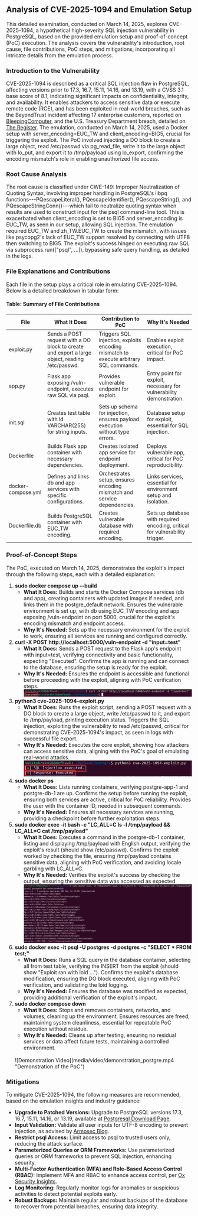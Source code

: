 

Analysis of CVE-2025-1094 and Emulation Setup
-----------------------------------------------------------

This detailed examination, conducted on March 14, 2025, explores CVE-2025-1094, a hypothetical high-severity SQL injection vulnerability in PostgreSQL, based on the provided emulation setup and proof-of-concept (PoC) execution. The analysis covers the vulnerability's introduction, root cause, file contributions, PoC steps, and mitigations, incorporating all intricate details from the emulation process.

### Introduction to the Vulnerability

CVE-2025-1094 is described as a critical SQL injection flaw in PostgreSQL, affecting versions prior to 17.3, 16.7, 15.11, 14.16, and 13.19, with a CVSS 3.1 base score of 8.1, indicating significant impacts on confidentiality, integrity, and availability. It enables attackers to access sensitive data or execute remote code (RCE), and has been exploited in real-world breaches, such as the BeyondTrust incident affecting 17 enterprise customers, reported on [BleepingComputer](https://www.bleepingcomputer.com/forums/t/678586/beyondtrust-breach-affects-17), and the U.S. Treasury Department breach, detailed on [The Register](https://www.theregister.com/2025/03/14/treasury_breach/). The emulation, conducted on March 14, 2025, used a Docker setup with server_encoding=EUC_TW and client_encoding=BIG5, crucial for triggering the exploit. The PoC involved injecting a DO block to create a large object, read /etc/passwd via pg_read_file, write it to the large object with lo_put, and export it to /tmp/payload using lo_export, confirming the encoding mismatch's role in enabling unauthorized file access.

### Root Cause Analysis

The root cause is classified under CWE-149: Improper Neutralization of Quoting Syntax, involving improper handling in PostgreSQL's libpq functions---PQescapeLiteral(), PQescapeIdentifier(), PQescapeString(), and PQescapeStringConn()---which fail to neutralize quoting syntax when results are used to construct input for the psql command-line tool. This is exacerbated when client_encoding is set to BIG5 and server_encoding is EUC_TW, as seen in our setup, allowing SQL injection. The emulation required EUC_TW and zh_TW.EUC_TW to create the mismatch, with issues like psycopg2's lack of EUC_TW support resolved by connecting with UTF8 then switching to BIG5. The exploit's success hinged on executing raw SQL via subprocess.run(["psql", ...]), bypassing safe query handling, as detailed in the logs.

### File Explanations and Contributions

Each file in the setup plays a critical role in emulating CVE-2025-1094. Below is a detailed breakdown in tabular form:

#### Table: Summary of File Contributions

| File | What It Does | Contribution to PoC | Why It's Needed |
| --- | --- | --- | --- |
| exploit.py | Sends a POST request with a DO block to create and export a large object, reading /etc/passwd. | Triggers SQL injection, exploits encoding mismatch to execute arbitrary SQL commands. | Enables exploit execution, critical for PoC impact. |
| app.py | Flask app exposing /vuln-endpoint, executes raw SQL via psql. | Provides vulnerable endpoint for exploit. | Entry point for exploit, necessary for vulnerability demonstration. |
| init.sql | Creates test table with id VARCHAR(255) for string inputs. | Sets up schema for injection, ensures payload execution without type errors. | Database setup for exploit, essential for SQL injection. |
| Dockerfile | Builds Flask app container with necessary dependencies. | Creates isolated app service for endpoint deployment. | Deploys vulnerable app, critical for PoC reproducibility. |
| docker-compose.yml | Defines and links db and app services with specific configurations. | Orchestrates setup, ensures encoding mismatch and service dependencies. | Links services, essential for environment setup and isolation. |
| Dockerfile.db | Builds PostgreSQL container with EUC_TW encoding. | Creates vulnerable database with required encoding. | Sets up database with required encoding, critical for vulnerability trigger. |

### Proof-of-Concept Steps

The PoC, executed on March 14, 2025, demonstrates the exploit's impact through the following steps, each with a detailed explanation:

1.  **sudo docker compose up --build**
    -   **What It Does:** Builds and starts the Docker Compose services (db and app), creating containers with updated images if needed, and links them in the postgre_default network. Ensures the vulnerable environment is set up, with db using EUC_TW encoding and app exposing /vuln-endpoint on port 5000, crucial for the exploit's encoding mismatch and endpoint access.
    -   **Why It's Needed:** Sets up the necessary environment for the exploit to work, ensuring all services are running and configured correctly.
2.  **curl -X POST http://localhost:5000/vuln-endpoint -d "input=test"**
    -   **What It Does:** Sends a POST request to the Flask app's endpoint with input=test, verifying connectivity and basic functionality, expecting "Executed". Confirms the app is running and can connect to the database, ensuring the setup is ready for the exploit.
    -   **Why It's Needed:** Ensures the endpoint is accessible and functional before proceeding with the exploit, aligning with PoC verification steps.
    ![Checking_Setup](media/images/curl_check.png)
3.  **python3 cve-2025-1094-exploit.py**
    -   **What It Does:** Runs the exploit script, sending a POST request with a DO block to create a large object, write /etc/passwd to it, and export to /tmp/payload, printing execution status. Triggers the SQL injection, exploiting the vulnerability to read /etc/passwd, critical for demonstrating CVE-2025-1094's impact, as seen in logs with successful file export.
    -   **Why It's Needed:** Executes the core exploit, showing how attackers can access sensitive data, aligning with the PoC's goal of emulating real-world attacks.
    ![Running_Exploit](media/images/python_exploit.png)
4.  **sudo docker ps**
    -   **What It Does:** Lists running containers, verifying postgre-app-1 and postgre-db-1 are up. Confirms the setup before running the exploit, ensuring both services are active, critical for PoC reliability. Provides the user with the container ID, needed in subsequent commands.
    -   **Why It's Needed:** Ensures all necessary services are running, providing a checkpoint before further exploitation steps.
5.  **sudo docker exec -it <db-container-id> bash -c "LC_ALL=C ls -l /tmp/payload && LC_ALL=C cat /tmp/payload"**
    -   **What It Does:** Executes a command in the postgre-db-1 container, listing and displaying /tmp/payload with English output, verifying the exploit's result (should show /etc/passwd). Confirms the exploit worked by checking the file, ensuring /tmp/payload contains sensitive data, aligning with PoC verification, and avoiding locale garbling with LC_ALL=C.
    -   **Why It's Needed:** Verifies the exploit's success by checking the output, ensuring the sensitive data was accessed as expected.
    ![Validating_Exploit](media/images/listing_out_payload.png)
6.  **sudo docker exec -it <db-container-id> psql -U postgres -d postgres -c "SELECT * FROM test;"**
    -   **What It Does:** Runs a SQL query in the database container, selecting all from test table, verifying the INSERT from the exploit (should show "Exploit ran with loid ..."). Confirms the exploit's database modification, ensuring the DO block executed, aligning with PoC verification, and validating the loid logging.
    -   **Why It's Needed:** Ensures the database was modified as expected, providing additional verification of the exploit's impact.
7.  **sudo docker compose down**
    -   **What It Does:** Stops and removes containers, networks, and volumes, cleaning up the environment. Ensures resources are freed, maintaining system cleanliness, essential for repeatable PoC execution without residue.
    -   **Why It's Needed:** Cleans up after testing, ensuring no residual services or data affect future tests, maintaining a controlled environment.
    <br>
    ![Demonstration Video](media/video/demonstration_postgre.mp4 "Demonstration of the PoC")
    <br>

### Mitigations

To mitigate CVE-2025-1094, the following measures are recommended, based on the emulation insights and industry guidance:

-   **Upgrade to Patched Versions:** Upgrade to PostgreSQL versions 17.3, 16.7, 15.11, 14.16, or 13.19, available at [Postgresql Download Page](https://www.postgresql.org/download/).
-   **Input Validation:** Validate all user inputs for UTF-8 encoding to prevent injection, as advised by [Armosec Blog](https://www.armosec.io/blog/postgresql-vulnerability-cve-2025-1094).
-   **Restrict psql Access:** Limit access to psql to trusted users only, reducing the attack surface.
-   **Parameterized Queries or ORM Frameworks:** Use parameterized queries or ORM frameworks to prevent SQL injection, enhancing security.
-   **Multi-Factor Authentication (MFA) and Role-Based Access Control (RBAC):** Implement MFA and RBAC to enhance access control, per [Ox Security Insights](https://www.oxsecurity.com/blog/cve-2025-1094-analysis).
-   **Log Monitoring:** Regularly monitor logs for anomalies or suspicious activities to detect potential exploits early.
-   **Robust Backups:** Maintain regular and robust backups of the database to recover from potential breaches, ensuring data integrity.
